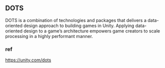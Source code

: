 ## DOTS
DOTS is a combination of technologies and packages that delivers a data-oriented design approach to building games in Unity. Applying data-oriented design to a game’s architecture empowers game creators to scale processing in a highly performant manner.



### ref
https://unity.com/dots
